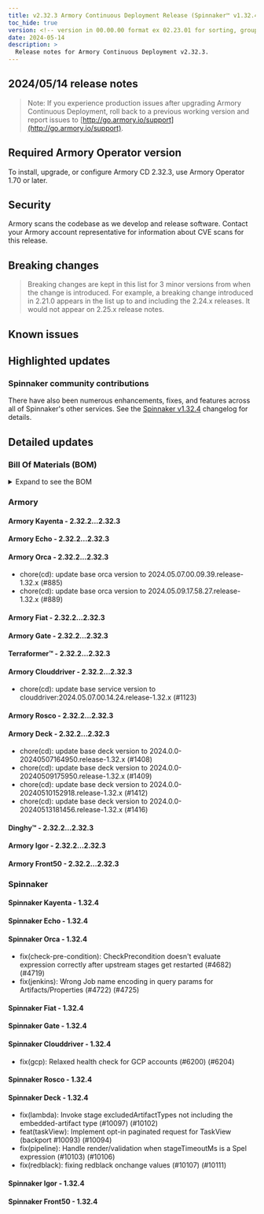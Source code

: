```yaml
---
title: v2.32.3 Armory Continuous Deployment Release (Spinnaker™ v1.32.4)
toc_hide: true
version: <!-- version in 00.00.00 format ex 02.23.01 for sorting, grouping -->
date: 2024-05-14
description: >
  Release notes for Armory Continuous Deployment v2.32.3.
---
```


<!-- 
MAKE SURE TO ADD 'LTS' OR 'FEATURE' TO THE TITLE TO INDICATE RELEASE CATEGORY. 
FOR EXAMPLE, "Armory Continuous Deployment Release LTS" or "Armory Continuous Deployment Release Feature" so users know release category and support time period 
-->

## 2024/05/14 release notes

>Note: If you experience production issues after upgrading Armory Continuous Deployment, roll back to a previous working version and report issues to [http://go.armory.io/support](http://go.armory.io/support).

## Required Armory Operator version

To install, upgrade, or configure Armory CD 2.32.3, use Armory Operator 1.70 or later.

## Security

Armory scans the codebase as we develop and release software. Contact your Armory account representative for information about CVE scans for this release.

## Breaking changes
<!-- Copy/paste from the previous version if there are recent ones. We can drop breaking changes after 3 minor versions. Add new ones from OSS and Armory. -->

> Breaking changes are kept in this list for 3 minor versions from when the change is introduced. For example, a breaking change introduced in 2.21.0 appears in the list up to and including the 2.24.x releases. It would not appear on 2.25.x release notes.

## Known issues
<!-- Copy/paste known issues from the previous version if they're not fixed. Add new ones from OSS and Armory. If there aren't any issues, state that so readers don't think we forgot to fill out this section. -->

## Highlighted updates

<!--
Each item category (such as UI) under here should be an h3 (###). List the following info that service owners should be able to provide:
- Major changes or new features we want to call out for Armory and OSS. Changes should be grouped under end user understandable sections. For example, instead of Deck, use UI. Instead of Fiat, use Permissions.
- Fixes to any known issues from previous versions that we have in release notes. These can all be grouped under a Fixed issues H3.
-->




###  Spinnaker community contributions

There have also been numerous enhancements, fixes, and features across all of Spinnaker's other services. See the
[Spinnaker v1.32.4](https://www.spinnaker.io/changelogs/1.32.4-changelog/) changelog for details.

## Detailed updates

### Bill Of Materials (BOM)

<details><summary>Expand to see the BOM</summary>
<pre class="highlight">
<code>artifactSources:
  dockerRegistry: docker.io/armory
dependencies:
  redis:
    commit: null
    version: 2:2.8.4-2
services:
  clouddriver:
    commit: 7d9e31043c8baa81afb59a2a30aee2235b7e90ab
    version: 2.32.3
  deck:
    commit: 19096fa607fabd0fd8865b18739eab577b4b7a9b
    version: 2.32.3
  dinghy:
    commit: f5b14ffba75721322ada662f2325e80ec86347de
    version: 2.32.3
  echo:
    commit: 9d2abeeea4341e5ba94654925ba6488a9038af3f
    version: 2.32.3
  fiat:
    commit: 5e1839ef81812c439fb37b411bd3b381131c8c40
    version: 2.32.3
  front50:
    commit: ba318cd2c445f14e5d6c3db87fa1658549385403
    version: 2.32.3
  gate:
    commit: c6654ca6e316eef474c59296120d3f9f34eb0bdf
    version: 2.32.3
  igor:
    commit: 9339ab63ab3d85ebcb00131033d19f26ad436f05
    version: 2.32.3
  kayenta:
    commit: bccd150fcc8a7cb7df537ec6269bce5d2843c703
    version: 2.32.3
  monitoring-daemon:
    commit: null
    version: 2.26.0
  monitoring-third-party:
    commit: null
    version: 2.26.0
  orca:
    commit: ddbe104b0a3e32406c3bac38ea2b8c0c04605825
    version: 2.32.3
  rosco:
    commit: dfe611ffdd2cf9ae7c524fb9970af47350ca5e96
    version: 2.32.3
  terraformer:
    commit: 2dc7666ca2d25acb85ab2b9f8efc864599061c45
    version: 2.32.3
timestamp: "2024-05-13 20:39:58"
version: 2.32.3
</code>
</pre>
</details>

### Armory


#### Armory Kayenta - 2.32.2...2.32.3


#### Armory Echo - 2.32.2...2.32.3


#### Armory Orca - 2.32.2...2.32.3

  - chore(cd): update base orca version to 2024.05.07.00.09.39.release-1.32.x (#885)
  - chore(cd): update base orca version to 2024.05.09.17.58.27.release-1.32.x (#889)

#### Armory Fiat - 2.32.2...2.32.3


#### Armory Gate - 2.32.2...2.32.3


#### Terraformer™ - 2.32.2...2.32.3


#### Armory Clouddriver - 2.32.2...2.32.3

  - chore(cd): update base service version to clouddriver:2024.05.07.00.14.24.release-1.32.x (#1123)

#### Armory Rosco - 2.32.2...2.32.3


#### Armory Deck - 2.32.2...2.32.3

  - chore(cd): update base deck version to 2024.0.0-20240507164950.release-1.32.x (#1408)
  - chore(cd): update base deck version to 2024.0.0-20240509175950.release-1.32.x (#1409)
  - chore(cd): update base deck version to 2024.0.0-20240510152918.release-1.32.x (#1412)
  - chore(cd): update base deck version to 2024.0.0-20240513181456.release-1.32.x (#1416)

#### Dinghy™ - 2.32.2...2.32.3


#### Armory Igor - 2.32.2...2.32.3


#### Armory Front50 - 2.32.2...2.32.3



### Spinnaker


#### Spinnaker Kayenta - 1.32.4


#### Spinnaker Echo - 1.32.4


#### Spinnaker Orca - 1.32.4

  - fix(check-pre-condition): CheckPrecondition doesn't evaluate expression correctly after upstream stages get restarted (#4682) (#4719)
  - fix(jenkins): Wrong Job name encoding in query params for Artifacts/Properties (#4722) (#4725)

#### Spinnaker Fiat - 1.32.4


#### Spinnaker Gate - 1.32.4


#### Spinnaker Clouddriver - 1.32.4

  - fix(gcp): Relaxed health check for GCP accounts (#6200) (#6204)

#### Spinnaker Rosco - 1.32.4


#### Spinnaker Deck - 1.32.4

  - fix(lambda): Invoke stage excludedArtifactTypes not including the embedded-artifact type (#10097) (#10102)
  - feat(taskView): Implement opt-in paginated request for TaskView (backport #10093) (#10094)
  - fix(pipeline): Handle render/validation when stageTimeoutMs is a Spel expression (#10103) (#10106)
  - fix(redblack): fixing redblack onchange values (#10107) (#10111)

#### Spinnaker Igor - 1.32.4


#### Spinnaker Front50 - 1.32.4



